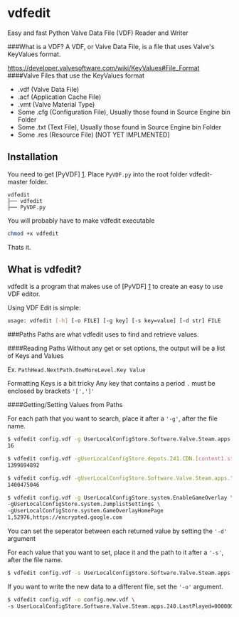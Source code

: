 vdfedit
==

Easy and fast Python Valve Data File (VDF) Reader and Writer

###What is a VDF?
A VDF, or Valve Data File, is a file that uses Valve's KeyValues format.

https://developer.valvesoftware.com/wiki/KeyValues#File_Format
####Valve Files that use the KeyValues format
* .vdf (Valve Data File)
* .acf (Application Cache File)
* .vmt (Valve Material Type)
* Some .cfg (Configuration File), Usually those found in Source Engine bin Folder
* Some .txt (Text File), Usually those found in Source Engine bin Folder
* Some .res (Resource File) [NOT YET IMPLMENTED]

Installation
--
You need to get [PyVDF] [1]. Place `PyVDF.py` into the root folder vdfedit-master folder.
```
vdfedit
├── vdfedit
├── PyVDF.py
```
You will probably have to make vdfedit executable
```Bash
chmod +x vdfedit
```
Thats it.

What is vdfedit?
--
vdfedit is a program that makes use of [PyVDF] [1] to create an easy to use VDF editor.

Using VDF Edit is simple:
```Bash
usage: vdfedit [-h] [-o FILE] [-g key] [-s key=value] [-d str] FILE
```

###Paths
Paths are what vdfedit uses to find and retrieve values.

####Reading Paths
Without any get or set options, the output will be a list of Keys and Values

Ex. `PathHead.NextPath.OneMoreLevel.Key Value`

Formatting Keys is a bit tricky
Any key that contains a period `.` must be enclosed by brackets `'[',']'`

####Getting/Setting Values from Paths

For each path that you want to search, place it after a `'-g'`, after the file name.

```Bash
$ vdfedit config.vdf -g UserLocalConfigStore.Software.Valve.Steam.apps.240.LastPlayed
16

$ vdfedit config.vdf -gUserLocalConfigStore.depots.241.CDN.[content1.steampowered.com].Expires
1399694892

$ vdfedit config.vdf -gUserLocalConfigStore.Software.Valve.Steam.apps."218_Black Mesa".LastPlayed
1400475046

$ vdfedit config.vdf -g UserLocalConfigStore.system.EnableGameOverlay \
-gUserLocalConfigStore.system.JumplistSettings \
-gUserLocalConfigStore.system.GameOverlayHomePage
1,52976,https://encrypted.google.com
```

You can set the seperator between each returned value by setting the `'-d'` argument

For each value that you want to set, place it and the path to it after a `'-s'`, after the file name.

```Bash
$ vdfedit config.vdf -s UserLocalConfigStore.Software.Valve.Steam.apps.240.LastPlayed=0000000000
```

If you want to write the new data to a different file, set the `'-o'` argument.

```Bash
$ vdfedit config.vdf -o config.new.vdf \
-s UserLocalConfigStore.Software.Valve.Steam.apps.240.LastPlayed=0000000000
```

[1]: https://github.com/noriah/PyVDF "PyVDF"
